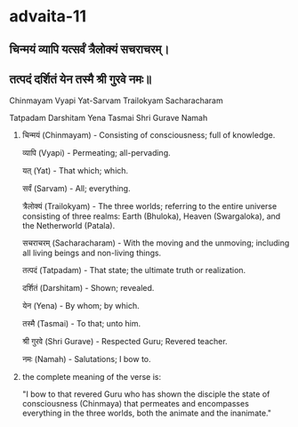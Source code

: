 # advaita-11

## चिन्मयं व्यापि यत्सर्वं त्रैलोक्यं सचराचरम्।&#x20;

## तत्पदं दर्शितं येन तस्मै श्री गुरवे नमः॥

Chinmayam Vyapi Yat-Sarvam Trailokyam Sacharacharam&#x20;

Tatpadam Darshitam Yena Tasmai Shri Gurave Namah



1.  चिन्मयं (Chinmayam) - Consisting of consciousness; full of knowledge.

    व्यापि (Vyapi) - Permeating; all-pervading.

    यत् (Yat) - That which; which.

    सर्वं (Sarvam) - All; everything.

    त्रैलोक्यं (Trailokyam) - The three worlds; referring to the entire universe consisting of three realms: Earth (Bhuloka), Heaven (Swargaloka), and the Netherworld (Patala).

    सचराचरम् (Sacharacharam) - With the moving and the unmoving; including all living beings and non-living things.

    तत्पदं (Tatpadam) - That state; the ultimate truth or realization.

    दर्शितं (Darshitam) - Shown; revealed.

    येन (Yena) - By whom; by which.

    तस्मै (Tasmai) - To that; unto him.

    श्री गुरवे (Shri Gurave) - Respected Guru; Revered teacher.

    नमः (Namah) - Salutations; I bow to.
2.  the complete meaning of the verse is:

    "I bow to that revered Guru who has shown the disciple the state of consciousness (Chinmaya) that permeates and encompasses everything in the three worlds, both the animate and the inanimate."
